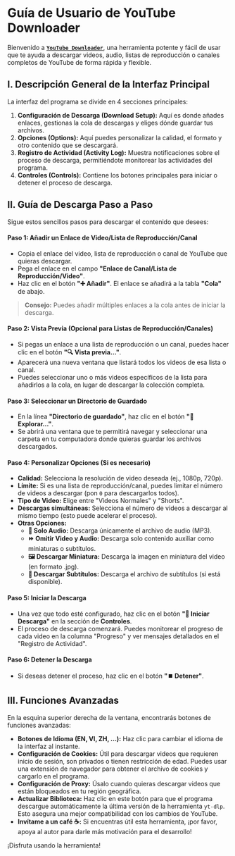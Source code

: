 # Guía de Usuario de YouTube Downloader

Bienvenido a [**`YouTube Downloader`**](https://github.com/duckmartians/YouTube_Downloader/releases/), una herramienta potente y fácil de usar que te ayuda a descargar videos, audio, listas de reproducción o canales completos de YouTube de forma rápida y flexible.

## **I. Descripción General de la Interfaz Principal**

La interfaz del programa se divide en 4 secciones principales:

1.  **Configuración de Descarga (Download Setup):** Aquí es donde añades enlaces, gestionas la cola de descargas y eliges dónde guardar tus archivos.
2.  **Opciones (Options):** Aquí puedes personalizar la calidad, el formato y otro contenido que se descargará.
3.  **Registro de Actividad (Activity Log):** Muestra notificaciones sobre el proceso de descarga, permitiéndote monitorear las actividades del programa.
4.  **Controles (Controls):** Contiene los botones principales para iniciar o detener el proceso de descarga.

## **II. Guía de Descarga Paso a Paso**

Sigue estos sencillos pasos para descargar el contenido que desees:

#### **Paso 1: Añadir un Enlace de Video/Lista de Reproducción/Canal**
* Copia el enlace del video, lista de reproducción o canal de YouTube que quieras descargar.
* Pega el enlace en el campo **"Enlace de Canal/Lista de Reproducción/Video"**.
* Haz clic en el botón **"➕ Añadir"**. El enlace se añadirá a la tabla **"Cola"** de abajo.
> **Consejo:** Puedes añadir múltiples enlaces a la cola antes de iniciar la descarga.

#### **Paso 2: Vista Previa (Opcional para Listas de Reproducción/Canales)**
* Si pegas un enlace a una lista de reproducción o un canal, puedes hacer clic en el botón **"🔍 Vista previa..."**.
* Aparecerá una nueva ventana que listará todos los videos de esa lista o canal.
* Puedes seleccionar uno o más videos específicos de la lista para añadirlos a la cola, en lugar de descargar la colección completa.

#### **Paso 3: Seleccionar un Directorio de Guardado**
* En la línea **"Directorio de guardado"**, haz clic en el botón **"📂 Explorar..."**.
* Se abrirá una ventana que te permitirá navegar y seleccionar una carpeta en tu computadora donde quieras guardar los archivos descargados.

#### **Paso 4: Personalizar Opciones (Si es necesario)**
* **Calidad:** Selecciona la resolución de video deseada (ej., 1080p, 720p).
* **Límite:** Si es una lista de reproducción/canal, puedes limitar el número de videos a descargar (pon `0` para descargarlos todos).
* **Tipo de Video:** Elige entre "Videos Normales" y "Shorts".
* **Descargas simultáneas:** Selecciona el número de videos a descargar al mismo tiempo (esto puede acelerar el proceso).
* **Otras Opciones:**
  * **🎵 Solo Audio:** Descarga únicamente el archivo de audio (MP3).
  * **⏩ Omitir Video y Audio:** Descarga solo contenido auxiliar como miniaturas o subtítulos.
  * **🖼️ Descargar Miniatura:** Descarga la imagen en miniatura del video (en formato .jpg).
  * **📝 Descargar Subtítulos:** Descarga el archivo de subtítulos (si está disponible).

#### **Paso 5: Iniciar la Descarga**
* Una vez que todo esté configurado, haz clic en el botón **"🚀 Iniciar Descarga"** en la sección de **Controles**.
* El proceso de descarga comenzará. Puedes monitorear el progreso de cada video en la columna "Progreso" y ver mensajes detallados en el "Registro de Actividad".

#### **Paso 6: Detener la Descarga**
* Si deseas detener el proceso, haz clic en el botón **"⏹️ Detener"**.

## **III. Funciones Avanzadas**

En la esquina superior derecha de la ventana, encontrarás botones de funciones avanzadas:
* **Botones de Idioma (EN, VI, ZH, ...):** Haz clic para cambiar el idioma de la interfaz al instante.
* **Configuración de Cookies:** Útil para descargar videos que requieren inicio de sesión, son privados o tienen restricción de edad. Puedes usar una extensión de navegador para obtener el archivo de cookies y cargarlo en el programa.
* **Configuración de Proxy:** Úsalo cuando quieras descargar videos que están bloqueados en tu región geográfica.
* **Actualizar Biblioteca:** Haz clic en este botón para que el programa descargue automáticamente la última versión de la herramienta `yt-dlp`. Esto asegura una mejor compatibilidad con los cambios de YouTube.
* **Invítame a un café ☕:** Si encuentras útil esta herramienta, ¡por favor, apoya al autor para darle más motivación para el desarrollo!

¡Disfruta usando la herramienta!
